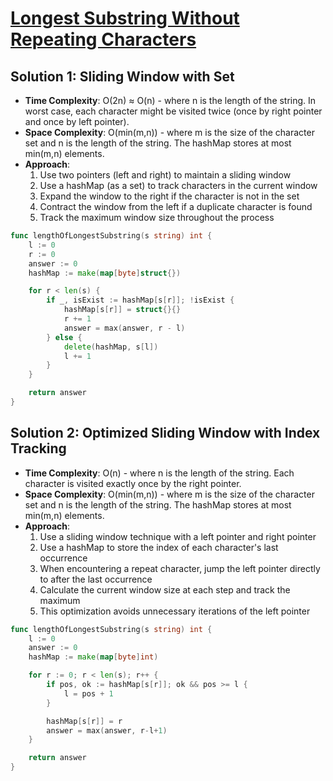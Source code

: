 # [Longest Substring Without Repeating Characters](https://leetcode.com/problems/longest-substring-without-repeating-characters/)

## Solution 1: Sliding Window with Set
- **Time Complexity**: O(2n) ≈ O(n) - where n is the length of the string. In worst case, each character might be visited twice (once by right pointer and once by left pointer).
- **Space Complexity**: O(min(m,n)) - where m is the size of the character set and n is the length of the string. The hashMap stores at most min(m,n) elements.
- **Approach**:
   1. Use two pointers (left and right) to maintain a sliding window
   2. Use a hashMap (as a set) to track characters in the current window
   3. Expand the window to the right if the character is not in the set
   4. Contract the window from the left if a duplicate character is found
   5. Track the maximum window size throughout the process


```go
func lengthOfLongestSubstring(s string) int {
    l := 0
    r := 0
    answer := 0
    hashMap := make(map[byte]struct{})

    for r < len(s) {
        if _, isExist := hashMap[s[r]]; !isExist {
            hashMap[s[r]] = struct{}{}
            r += 1
            answer = max(answer, r - l)
        } else {
            delete(hashMap, s[l])
            l += 1
        }
    }

    return answer
}

```


## Solution 2: Optimized Sliding Window with Index Tracking
- **Time Complexity**: O(n) - where n is the length of the string. Each character is visited exactly once by the right pointer.
- **Space Complexity**: O(min(m,n)) - where m is the size of the character set and n is the length of the string. The hashMap stores at most min(m,n) elements.
- **Approach**:
	1. Use a sliding window technique with a left pointer and right pointer
	2. Use a hashMap to store the index of each character's last occurrence
	3. When encountering a repeat character, jump the left pointer directly to after the last occurrence
	4. Calculate the current window size at each step and track the maximum
	5. This optimization avoids unnecessary iterations of the left pointer

```go
func lengthOfLongestSubstring(s string) int {
    l := 0
    answer := 0
    hashMap := make(map[byte]int)

    for r := 0; r < len(s); r++ {
        if pos, ok := hashMap[s[r]]; ok && pos >= l {
            l = pos + 1
        }

        hashMap[s[r]] = r
        answer = max(answer, r-l+1)
    }

    return answer
}
```
